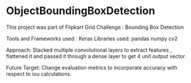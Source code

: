 # ObjectBoundingBoxDetection

This project was part of Flipkart Grid Challenge : Bounding Box Detection

Tools and Frameworks used :
Keras
Libraries used:
pandas
numpy
cv2

Approach:
Stacked multiple convolutional layers to extract features , flattened it and passed it through
a dense layer to get 4 unit output vector

Future Target:
Change evaluation metrics to incorporate accuracy with respect to iou calculations.
